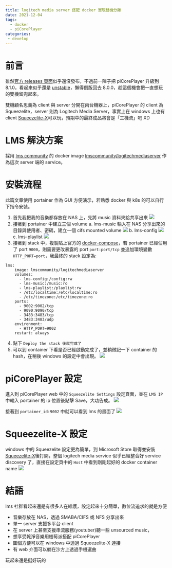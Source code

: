 ```yaml
---
title: logitech media server 搭配 docker 實現雙機分離
date: 2021-12-04
tags:
  - docker
  - piCorePlayer
categories:
 - develop
---
```


# 前言

雖然[官方 releases 頁面](https://docs.picoreplayer.org/releases/)似乎還沒發布，不過前一陣子把 piCorePlayer 升級到 8.1.0，看起來似乎還是 [unstable](https://forums.slimdevices.com/showthread.php?113353-Players-don-t-play-!-After-upgrading-8-0-1-to-8-1-0)，懶得倒版回去 8.0.0，趁這個機會把一直想玩的雙機留兜起來。

雙機顧名思義為 client 與 server 分開在兩台機器上，piCorePlayer 的 client 為 Squeezelite，server 則為 Logitech Media Server，事實上在 windows 上也有 client [Squeezelite-X](https://www.microsoft.com/zh-tw/p/squeezelite-x/9pbhmtnp9037)可以玩，預期中的最終成品將會是「三機流」吧 XD

# LMS 解決方案

採用 [lms community](https://hub.docker.com/u/lmscommunity) 的 docker image [lmscommunity/logitechmediaserver](https://hub.docker.com/r/lmscommunity/logitechmediaserver) 作為這次 server 端的 service。

# 安裝流程

此篇文章使用 portainer 作為 GUI 方便演示，若熟悉 docker 與 k8s 的可以自行下指令安裝。

1. 首先我把我的音樂都存放在 NAS 上，先將 music 資料夾給共享出來
![](/assets/dev/20211204/chrome_eeCPLxdAc7.png)
2. 接著到 portainer 中建立三個 volume
  a. lms-music
    輸入在 NAS 分享出來的目錄與使用者、密碼，建立一個 cifs mounted volume
    ![](/assets/dev/20211204/chrome_ldBeP6Fxh9.png)
  b. lms-config
    ![](/assets/dev/20211204/chrome_OWW2NmHnVl.png)
  c. lms-playlist
    ![](/assets/dev/20211204/chrome_yfoLywNeFT.png)
3. 接著到 stack 中，複製貼上官方的 [docker-compose](https://hub.docker.com/r/lmscommunity/logitechmediaserver)，若 portainer 已經佔用了 port `9000`，則需要更改暴露的 port `port:port/tcp` 並追加環境變數 `HTTP_PORT=port`，我最終的 stack 設定為:
  ```
  lms:
      image: lmscommunity/logitechmediaserver
      volumes:
        - lms-config:/config:rw
        - lms-music:/music:ro
        - lms-playlist:/playlist:rw
        - /etc/localtime:/etc/localtime:ro
        - /etc/timezone:/etc/timezone:ro
      ports:
        - 9002:9002/tcp
        - 9090:9090/tcp
        - 3483:3483/tcp
        - 3483:3483/udp
      environment:
        - HTTP_PORT=9002
      restart: always
  ```
4. 點下 `Deploy the stack 後就完成了`
5. 可以到 container 下看是否已經啟動完成了，並稍微記一下 container 的 hash，在稍後 windows 的設定中會出現。
  ![](/assets/dev/20211204/chrome_mGOfrPb43k.png)

# piCorePlayer 設定

進入到 piCorePlayer web 中的 `Squeezelite Settings` 設定頁面，並在 `LMS IP` 中輸入 portainer 的 ip 位置後點擊 Save，大功告成。
![](/assets/dev/20211204/chrome_YFvgpVIpxs.png)


接著到 `portainer_id:9002` 中就可以看到 lms 的畫面了
![](/assets/dev/20211204/chrome_F6GCYbCZdw.png)

# Squeezelite-X 設定

windows 中的 Squeezelite 設定更為簡單，到 Microsoft Store 取得並安裝 [Squeezelite-X](https://www.microsoft.com/zh-tw/p/squeezelite-x/9pbhmtnp9037)後打開，整個 logitech media service 似乎已經整合好 service discovery 了，直接在設定頁中的 `Host` 中看到剛剛起好的 docker container name
![](/assets/dev/20211204/SqueezeliteX_xjgIPyJ4B9.png)

# 結語

lms 社群看起來還是有很多人在維護，設定起來十分簡單，數位流追求的就是方便
- 音樂存放在 NAS，透過 SMABA/CIFS 或 NFS 分享出來
- 單一 server 支援多平台 client
- 在 server 上甚至支援串流服務(youtuber)聽一些 unsourced music，
- 想享受乾淨音樂用樹莓派搭配 piCorePlayer
- 圖個方便可以在 windows 中透過 Squeezelite-X 連接
- 有 web 介面可以躺在沙方上透過手機選曲

玩起來還是挺好玩的

